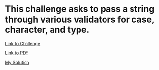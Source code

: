 # This challenge asks to pass a string through various validators for case, character, and type.

[Link to Challenge](https://www.hackerrank.com/challenges/string-validators/problem)

[Link to PDF](./string-validators.pdf)

[My Solution](./string_validators.py)
